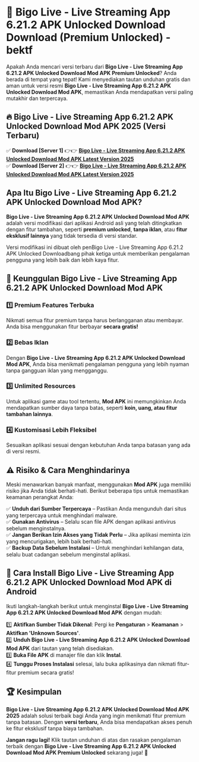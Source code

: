 # 🎯 Bigo Live - Live Streaming App 6.21.2 APK Unlocked Download  Download (Premium Unlocked) -  bektf

Apakah Anda mencari versi terbaru dari **Bigo Live - Live Streaming App 6.21.2 APK Unlocked Download Mod APK Premium Unlocked**? Anda berada di tempat yang tepat! Kami menyediakan tautan unduhan gratis dan aman untuk versi resmi **Bigo Live - Live Streaming App 6.21.2 APK Unlocked Download Mod APK**, memastikan Anda mendapatkan versi paling mutakhir dan terpercaya.

## 🔥 Bigo Live - Live Streaming App 6.21.2 APK Unlocked Download Mod APK 2025 (Versi Terbaru)

✅ **Download [Server 1]** 👉👉 [**Bigo Live - Live Streaming App 6.21.2 APK Unlocked Download Mod APK Latest Version 2025**](https://momento.my/?title=Bigo_Live_-_Live_Streaming_App_6.21.2_APK_Unlocked_Download)  
✅ **Download [Server 2]** 👉👉 [**Bigo Live - Live Streaming App 6.21.2 APK Unlocked Download Mod APK Latest Version 2025**](https://momento.my/?title=Bigo_Live_-_Live_Streaming_App_6.21.2_APK_Unlocked_Download)  

## Apa Itu Bigo Live - Live Streaming App 6.21.2 APK Unlocked Download Mod APK?

**Bigo Live - Live Streaming App 6.21.2 APK Unlocked Download Mod APK** adalah versi modifikasi dari aplikasi Android asli yang telah ditingkatkan dengan fitur tambahan, seperti **premium unlocked**, **tanpa iklan**, atau **fitur eksklusif lainnya** yang tidak tersedia di versi standar.

Versi modifikasi ini dibuat oleh penBigo Live - Live Streaming App 6.21.2 APK Unlocked Downloadbang pihak ketiga untuk memberikan pengalaman pengguna yang lebih baik dan lebih kaya fitur.

## 🎯 Keunggulan Bigo Live - Live Streaming App 6.21.2 APK Unlocked Download Mod APK

### 1️⃣ Premium Features Terbuka
Nikmati semua fitur premium tanpa harus berlangganan atau membayar. Anda bisa menggunakan fitur berbayar **secara gratis!**

### 2️⃣ Bebas Iklan
Dengan **Bigo Live - Live Streaming App 6.21.2 APK Unlocked Download Mod APK**, Anda bisa menikmati pengalaman pengguna yang lebih nyaman tanpa gangguan iklan yang mengganggu.

### 3️⃣ Unlimited Resources
Untuk aplikasi game atau tool tertentu, **Mod APK** ini memungkinkan Anda mendapatkan sumber daya tanpa batas, seperti **koin, uang, atau fitur tambahan lainnya**.

### 4️⃣ Kustomisasi Lebih Fleksibel
Sesuaikan aplikasi sesuai dengan kebutuhan Anda tanpa batasan yang ada di versi resmi.

## ⚠️ Risiko & Cara Menghindarinya

Meski menawarkan banyak manfaat, menggunakan **Mod APK** juga memiliki risiko jika Anda tidak berhati-hati. Berikut beberapa tips untuk memastikan keamanan perangkat Anda:

✅ **Unduh dari Sumber Terpercaya** – Pastikan Anda mengunduh dari situs yang terpercaya untuk menghindari malware.  
✅ **Gunakan Antivirus** – Selalu scan file APK dengan aplikasi antivirus sebelum menginstalnya.  
✅ **Jangan Berikan Izin Akses yang Tidak Perlu** – Jika aplikasi meminta izin yang mencurigakan, lebih baik berhati-hati.  
✅ **Backup Data Sebelum Instalasi** – Untuk menghindari kehilangan data, selalu buat cadangan sebelum menginstal aplikasi.

## 📌 Cara Install Bigo Live - Live Streaming App 6.21.2 APK Unlocked Download Mod APK di Android

Ikuti langkah-langkah berikut untuk menginstal **Bigo Live - Live Streaming App 6.21.2 APK Unlocked Download Mod APK** dengan mudah:

1️⃣ **Aktifkan Sumber Tidak Dikenal**: Pergi ke **Pengaturan** > **Keamanan** > **Aktifkan 'Unknown Sources'**.  
2️⃣ **Unduh Bigo Live - Live Streaming App 6.21.2 APK Unlocked Download Mod APK** dari tautan yang telah disediakan.  
3️⃣ **Buka File APK** di manajer file dan klik **Instal**.  
4️⃣ **Tunggu Proses Instalasi** selesai, lalu buka aplikasinya dan nikmati fitur-fitur premium secara gratis!

## 🏆 Kesimpulan

**Bigo Live - Live Streaming App 6.21.2 APK Unlocked Download Mod APK 2025** adalah solusi terbaik bagi Anda yang ingin menikmati fitur premium tanpa batasan. Dengan **versi terbaru**, Anda bisa mendapatkan akses penuh ke fitur eksklusif tanpa biaya tambahan.

**Jangan ragu lagi!** Klik tautan unduhan di atas dan rasakan pengalaman terbaik dengan **Bigo Live - Live Streaming App 6.21.2 APK Unlocked Download Mod APK Premium Unlocked** sekarang juga! 🚀
